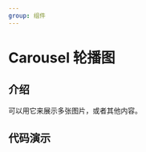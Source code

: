 ```yaml
---
group: 组件
---
```


# Carousel 轮播图

## 介绍

可以用它来展示多张图片，或者其他内容。

## 代码演示

<code src="./demos/demo0.tsx"></code>
<code src="./demos/demo1.tsx"></code>
<code src="./demos/demo2.tsx"></code>
<code src="./demos/demo3.tsx"></code>
<code src="./demos/autoplay.tsx"></code>
<code src="./demos/navigation.tsx"></code>
<code src="./demos/disableDrag.tsx"></code>
<code src="./demos/gap.tsx"></code>
<code src="./demos/fill.tsx"></code>
<code src="./demos/useRef.tsx"></code>
